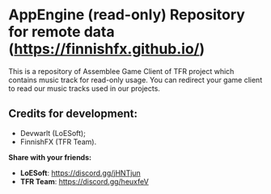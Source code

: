 # AppEngine (read-only) Repository for remote data (https://finnishfx.github.io/)

This is a repository of Assemblee Game Client of TFR project which contains music track for read-only usage. You can redirect your game client to read our music tracks used in our projects.

## Credits for development:
- Devwarlt (LoESoft);
- FinnishFX (TFR Team).

**Share with your friends:**
- **LoESoft**: https://discord.gg/jHNTjun
- **TFR Team**: https://discord.gg/heuxfeV
